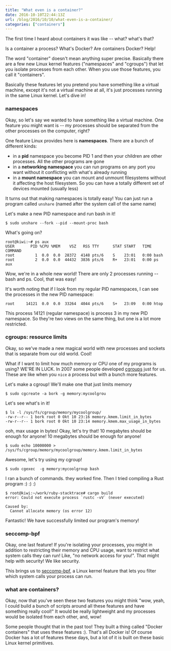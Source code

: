 ```yaml
---
title: "What even is a container?"
date: 2016-10-10T22:44:13Z
url: /blog/2016/10/10/what-even-is-a-container/
categories: ["containers"]
---
```


The first time I heard about containers it was like -- what? what's that?  

Is a container a process? What's Docker? Are containers Docker? Help!

The word "container" doesn't mean anything super precise. Basically there are a few new  Linux kernel features ("namespaces" and "cgroups") that let you isolate processes from each other. When you use those features, you call it "containers".

Basically these features let you pretend you have something like a virtual machine, except it's not a virtual machine at all, it's just processes running in the same Linux kernel. Let's dive in!

### namespaces

Okay, so let's say we wanted to have something like a virtual machine. One feature you
might want is -- my processes should be separated from the other processes on the
computer, right?

One feature Linux provides here is **namespaces**. There are a bunch of different kinds:

* in a **pid** namespace you become PID 1 and then your children are other processes. All the other programs are gone
* in a **networking namespace** you can run programs on any port you want without it conflicting with what's already running
* in a **mount namespace** you can mount and unmount filesystems without it affecting the host filesystem. So you can have a totally different set of devices mounted (usually less)

It turns out that making namespaces is totally easy! You can just run a program called `unshare` (named after the system call of the same name)

Let's make a new PID namespace and run bash in it!

```
$ sudo unshare --fork --pid --mount-proc bash
```

What's going on?

```
root@kiwi:~# ps aux
USER       PID %CPU %MEM    VSZ   RSS TTY      STAT START   TIME COMMAND
root         1  0.0  0.0  28372  4148 pts/6    S    23:01   0:00 bash
root         2  0.0  0.0  44432  3836 pts/6    R+   23:01   0:00 ps aux
```

Wow, we're in a whole new world! There are only 2 processes running -- bash and ps. Cool, that was easy!

It's worth noting that if I look from my regular PID namespaces, I can see the processes in the new PID namespace:

```
root     14121  0.0  0.0  33264  4044 pts/6    S+   23:09   0:00 htop
```

This process 14121 (regular namespace) is process 3 in my new PID namespace. So they're two views on the same thing, but one is a lot more restricted.

### cgroups: resource limits

Okay, so we've made a new magical world with new processes and sockets that is separate from our old world. Cool!

What if I want to limit how much memory or CPU one of my programs is using? WE'RE IN LUCK. In 2007 some people developed [cgroups](https://en.wikipedia.org/wiki/Cgroups) just for us. These are like when you `nice` a process but with a bunch more features.

Let's make a cgroup! We'll make one that just limits memory

```
$ sudo cgcreate -a bork -g memory:mycoolgrou
```
Let's see what's in it!
```
$ ls -l /sys/fs/cgroup/memory/mycoolgroup/
-rw-r--r-- 1 bork root 0 Okt 10 23:16 memory.kmem.limit_in_bytes
-rw-r--r-- 1 bork root 0 Okt 10 23:14 memory.kmem.max_usage_in_bytes
```

ooh, max usage in bytes! Okay, let's try that! 10 megabytes should be enough for anyone!
10 megabytes should be enough for anyone!

```
$ sudo echo 10000000 >  /sys/fs/cgroup/memory/mycoolgroup/memory.kmem.limit_in_bytes
```

Awesome, let's try using my cgroup!

```
$ sudo cgexec  -g memory:mycoolgroup bash
```

I ran a bunch of commands. they worked fine. Then I tried compiling a Rust program :) :) :)

```
$ root@kiwi:~/work/ruby-stacktrace# cargo build
error: Could not execute process `rustc -vV` (never executed)

Caused by:
  Cannot allocate memory (os error 12)
```

Fantastic! We have successfully limited our program's memory!

### seccomp-bpf

Okay, one last feature! If you're isolating your processes, you might in addition to restricting their memory and CPU usage, want to restrict what system calls they can run! Like, "no network access for you!".  That might help with security! We like security.

This brings us to [seccomp-bpf](https://en.wikipedia.org/wiki/Seccomp), a Linux kernel feature that lets you filter which system calls your process can run.

### what are containers?
 
Okay, now that you've seen these two features you might think "wow, yeah, I could build a bunch of scripts around all these features and have something really cool!" It would be really lightweight and my processes would be isolated from each other, and, wow!

Some people thought that in the past too! They built a thing called "Docker containers" that uses these features :). That's all Docker is! Of course Docker has a lot of features these days, but a lot of it is built on these basic Linux kernel primitives.
